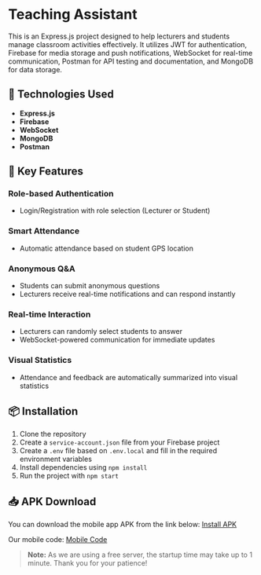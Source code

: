 # Teaching Assistant

This is an Express.js project designed to help lecturers and students manage classroom activities effectively. It utilizes JWT for authentication, Firebase for media storage and push notifications, WebSocket for real-time communication, Postman for API testing and documentation, and MongoDB for data storage.

## 🔧 Technologies Used

- **Express.js**
- **Firebase**
- **WebSocket**
- **MongoDB**
- **Postman**

## 🚀 Key Features

### Role-based Authentication
- Login/Registration with role selection (Lecturer or Student)

### Smart Attendance
- Automatic attendance based on student GPS location

### Anonymous Q&A
- Students can submit anonymous questions  
- Lecturers receive real-time notifications and can respond instantly

### Real-time Interaction
- Lecturers can randomly select students to answer  
- WebSocket-powered communication for immediate updates

### Visual Statistics
- Attendance and feedback are automatically summarized into visual statistics

## 📦 Installation

1. Clone the repository
2. Create a `service-account.json` file from your Firebase project
3. Create a `.env` file based on `.env.local` and fill in the required environment variables
4. Install dependencies using `npm install`
5. Run the project with `npm start`

## 📥 APK Download

You can download the mobile app APK from the link below:
[Install APK](https://drive.google.com/file/d/1Zjc40ntRcGHRqd_4H7RIh6JjEf2EVQdS/view?usp=sharing)

Our mobile code:
[Mobile Code](https://github.com/DatTranDev/TeachingAssistantFE)


> **Note:** As we are using a free server, the startup time may take up to 1 minute. Thank you for your patience!
